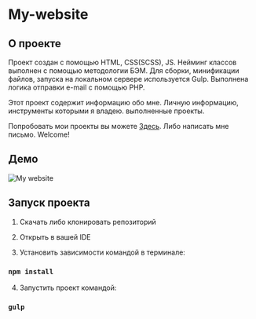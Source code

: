 # My-website

## О проекте

Проект создан с помощью HTML, CSS(SCSS), JS. Нейминг классов выполнен с помощью методологии БЭМ. 
Для сборки, минификации файлов, запуска на локальном сервере используется Gulp.
Выполнена логика отправки e-mail с помощью PHP.

Этот проект содержит информацию обо мне. Личную информацию, инструменты которыми я владею. выполненные проекты.

Попробовать мои проекты вы можете [Здесь](https://www.mikhailvoevodin.ru/). Либо написать мне письмо. Welcome!

## Демо

![My website](https://user-images.githubusercontent.com/72670840/217637998-68738b6f-e13f-42b2-abab-0cfe6bd48d73.gif)

## Запуск проекта

1. Скачать либо клонировать репозиторий

2. Открыть в вашей IDE

3. Установить зависимости командой в терминале:

### `npm install`

4. Запустить проект командой:

### `gulp`
